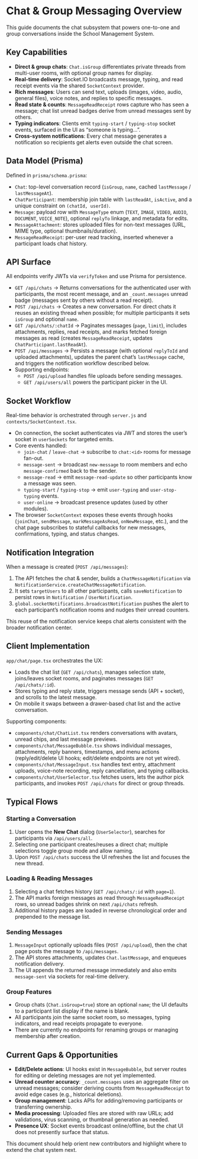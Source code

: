 # Chat & Group Messaging Overview

This guide documents the chat subsystem that powers one-to-one and group conversations inside the School Management System.

## Key Capabilities

- **Direct & group chats**: `Chat.isGroup` differentiates private threads from multi-user rooms, with optional group names for display.
- **Real-time delivery**: Socket.IO broadcasts message, typing, and read receipt events via the shared `SocketContext` provider.
- **Rich messages**: Users can send text, uploads (images, video, audio, general files), voice notes, and replies to specific messages.
- **Read state & counts**: `MessageReadReceipt` rows capture who has seen a message; chat list unread badges derive from unread messages sent by others.
- **Typing indicators**: Clients emit `typing-start` / `typing-stop` socket events, surfaced in the UI as “someone is typing…”.
- **Cross-system notifications**: Every chat message generates a notification so recipients get alerts even outside the chat screen.

## Data Model (Prisma)

Defined in `prisma/schema.prisma`:

- `Chat`: top-level conversation record (`isGroup`, `name`, cached `lastMessage` / `lastMessageAt`).
- `ChatParticipant`: membership join table with `lastReadAt`, `isActive`, and a unique constraint on `(chatId, userId)`.
- `Message`: payload row with `MessageType` enum (`TEXT`, `IMAGE`, `VIDEO`, `AUDIO`, `DOCUMENT`, `VOICE_NOTE`), optional `replyTo` linkage, and metadata for edits.
- `MessageAttachment`: stores uploaded files for non-text messages (URL, MIME type, optional thumbnails/duration).
- `MessageReadReceipt`: per-user read tracking, inserted whenever a participant loads chat history.

## API Surface

All endpoints verify JWTs via `verifyToken` and use Prisma for persistence.

- `GET /api/chats` → Returns conversations for the authenticated user with participants, the most recent message, and an `_count.messages` unread badge (messages sent by others without a read receipt).
- `POST /api/chats` → Creates a new conversation. For direct chats it reuses an existing thread when possible; for multiple participants it sets `isGroup` and optional `name`.
- `GET /api/chats/:chatId` → Paginates messages (`page`, `limit`), includes attachments, replies, read receipts, and marks fetched foreign messages as read (creates `MessageReadReceipt`, updates `ChatParticipant.lastReadAt`).
- `POST /api/messages` → Persists a message (with optional `replyToId` and uploaded attachments), updates the parent chat’s `lastMessage` cache, and triggers the notification workflow described below.
- Supporting endpoints:
  - `POST /api/upload` handles file uploads before sending messages.
  - `GET /api/users/all` powers the participant picker in the UI.

## Socket Workflow

Real-time behavior is orchestrated through `server.js` and `contexts/SocketContext.tsx`.

- On connection, the socket authenticates via JWT and stores the user’s socket in `userSockets` for targeted emits.
- Core events handled:
  - `join-chat` / `leave-chat` → subscribe to `chat:<id>` rooms for message fan-out.
  - `message-sent` → broadcast `new-message` to room members and echo `message-confirmed` back to the sender.
  - `message-read` → emit `message-read-update` so other participants know a message was seen.
  - `typing-start` / `typing-stop` → emit `user-typing` and `user-stop-typing` events.
  - `user-online` → broadcast presence updates (used by other modules).
- The browser `SocketContext` exposes these events through hooks (`joinChat`, `sendMessage`, `markMessageAsRead`, `onNewMessage`, etc.), and the chat page subscribes to stateful callbacks for new messages, confirmations, typing, and status changes.

## Notification Integration

When a message is created (`POST /api/messages`):

1. The API fetches the chat & sender, builds a `ChatMessageNotification` via `NotificationService.createChatMessageNotification`.
2. It sets `targetUsers` to all other participants, calls `saveNotification` to persist rows in `Notification` / `UserNotification`.
3. `global.socketNotifications.broadcastNotification` pushes the alert to each participant’s notification rooms and nudges their unread counters.

This reuse of the notification service keeps chat alerts consistent with the broader notification center.

## Client Implementation

`app/chat/page.tsx` orchestrates the UX:

- Loads the chat list (`GET /api/chats`), manages selection state, joins/leaves socket rooms, and paginates messages (`GET /api/chats/:id`).
- Stores typing and reply state, triggers message sends (API + socket), and scrolls to the latest message.
- On mobile it swaps between a drawer-based chat list and the active conversation.

Supporting components:

- `components/chat/ChatList.tsx` renders conversations with avatars, unread chips, and last message previews.
- `components/chat/MessageBubble.tsx` shows individual messages, attachments, reply banners, timestamps, and menu actions (reply/edit/delete UI hooks; edit/delete endpoints are not yet wired).
- `components/chat/MessageInput.tsx` handles text entry, attachment uploads, voice-note recording, reply cancellation, and typing callbacks.
- `components/chat/UserSelector.tsx` fetches users, lets the author pick participants, and invokes `POST /api/chats` for direct or group threads.

## Typical Flows

### Starting a Conversation

1. User opens the **New Chat** dialog (`UserSelector`), searches for participants via `/api/users/all`.
2. Selecting one participant creates/reuses a direct chat; multiple selections toggle group mode and allow naming.
3. Upon `POST /api/chats` success the UI refreshes the list and focuses the new thread.

### Loading & Reading Messages

1. Selecting a chat fetches history (`GET /api/chats/:id` with `page=1`).
2. The API marks foreign messages as read through `MessageReadReceipt` rows, so unread badges shrink on next `/api/chats` refresh.
3. Additional history pages are loaded in reverse chronological order and prepended to the message list.

### Sending Messages

1. `MessageInput` optionally uploads files (`POST /api/upload`), then the chat page posts the message to `/api/messages`.
2. The API stores attachments, updates `Chat.lastMessage`, and enqueues notification delivery.
3. The UI appends the returned message immediately and also emits `message-sent` via sockets for real-time delivery.

### Group Features

- Group chats (`Chat.isGroup=true`) store an optional `name`; the UI defaults to a participant list display if the name is blank.
- All participants join the same socket room, so messages, typing indicators, and read receipts propagate to everyone.
- There are currently no endpoints for renaming groups or managing membership after creation.

## Current Gaps & Opportunities

- **Edit/Delete actions**: UI hooks exist in `MessageBubble`, but server routes for editing or deleting messages are not yet implemented.
- **Unread counter accuracy**: `_count.messages` uses an aggregate filter on unread messages; consider deriving counts from `MessageReadReceipt` to avoid edge cases (e.g., historical deletions).
- **Group management**: Lacks APIs for adding/removing participants or transferring ownership.
- **Media processing**: Uploaded files are stored with raw URLs; add validations, virus scanning, or thumbnail generation as needed.
- **Presence UX**: Socket events broadcast online/offline, but the chat UI does not presently surface that status.

This document should help orient new contributors and highlight where to extend the chat system next.
